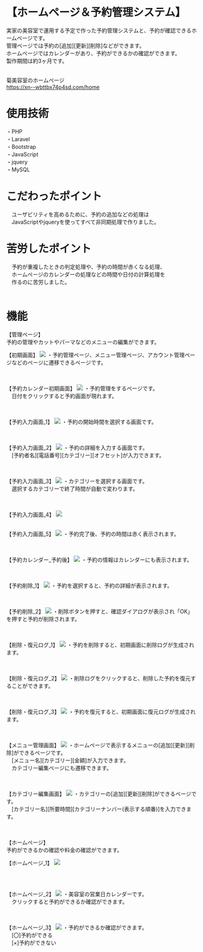 # 【ホームページ＆予約管理システム】
実家の美容室で運用する予定で作った予約管理システムと、予約が確認できるホームページです。<br>
管理ページでは予約の[追加][更新][削除]などができます。<br>
ホームページではカレンダーがあり、予約ができるかの確認ができます。<br>
製作期間は約3ヶ月です。<br>
<br>

菊美容室のホームページ<br>
https://xn--wbttbx74p4sd.com/home <br>

# 使用技術
・PHP <br>
・Laravel <br>
・Bootstrap<br>
・JavaScript<br>
・jquery<br>
・MySQL<br>

# こだわったポイント
　ユーザビリティを高めるために、予約の追加などの処理は<br>
　JavaScriptやjqueryを使ってすべて非同期処理で作りました。<br>

# 苦労したポイント
　予約が重複したときの判定処理や、予約の時間が赤くなる処理、<br>
　ホームページのカレンダーの処理などの時間や日付の計算処理を<br>
　作るのに苦労しました。<br>
　

# 機能
【管理ページ】 <br>
予約の管理やカットやパーマなどのメニューの編集ができます。


【初期画面】
![](images/initial_page.png "")
・予約管理ページ、メニュー管理ページ、アカウント管理ページなどのページに遷移できるページです。<br>
<br>
<br>

【予約カレンダー初期画面】
![](images/calendar_initial_page.png "")
・予約管理をするページです。<br>
　日付をクリックすると予約画面が現れます。<br>
<br>
<br>

【予約入力画面_1】
![](images/calendar_reservation_page1.png "")
・予約の開始時間を選択する画面です。<br>
<br>
<br>

【予約入力画面_2】
![](images/calendar_reservation_page2.png "")
・予約の詳細を入力する画面です。<br>
　[予約者名][電話番号][カテゴリー][オフセット]が入力できます。<br>
<br>
<br>

【予約入力画面_3】
![](images/calendar_reservation_page3.png "")
・カテゴリーを選択する画面です。<br>
　選択するカテゴリーで終了時間が自動で変わります。<br>
<br>
<br>

【予約入力画面_4】
![](images/calendar_reservation_page4.png "")
<br>
<br>

【予約入力画面_5】
![](images/calendar_reservation_page5.png "")
・予約完了後、予約の時間は赤く表示されます。<br>
<br>
<br>

【予約カレンダー_予約後】
![](images/calendar_initial_page2.png "")
・予約の情報はカレンダーにも表示されます。<br>
<br>
<br>

【予約削除_1】
![](images/calendar_reservation_page_delete1.png "")
・予約を選択すると、予約の詳細が表示されます。<br>
<br>
<br>

【予約削除_2】
![](images/calendar_reservation_page_delete2.png "")
・削除ボタンを押すと、確認ダイアログが表示され「OK」を押すと予約が削除されます。<br>
<br>
<br>

【削除・復元ログ_1】
![](images/initial_page_log1.png "")
・予約を削除すると、初期画面に削除ログが生成されます。<br>
<br>
<br>

【削除・復元ログ_2】
![](images/calendar_reservation_page_restore1.png "")
・削除ログをクリックすると、削除した予約を復元することができます。<br>
<br>
<br>

【削除・復元ログ_3】
![](images/initial_page_log2.png "")
・予約を復元すると、初期画面に復元ログが生成されます。<br>
<br>
<br>


【メニュー管理画面】
![](images/menu_page.png "")
・ホームページで表示するメニューの[追加][更新][削除]ができるページです。<br>
　[メニュー名][カテゴリー][金額]が入力できます。<br>
　カテゴリー編集ページにも遷移できます。<br>
<br>
<br>

【カテゴリー編集画面】
![](images/category_page.png "")
・カテゴリーの[追加][更新][削除]ができるページです。<br>
　[カテゴリー名][所要時間][カテゴリーナンバー(表示する順番)]を入力できます。<br>
<br>
<br>

【ホームページ】 <br>
予約ができるかの確認や料金の確認ができます。
<br>

【ホームページ_1】 
![](images/home_page1.png "")

<br>
<br>

【ホームページ_2】 
![](images/home_page2.png "")
・美容室の営業日カレンダーです。<br>
　クリックすると予約ができるか確認ができます。<br>
<br>
<br>

【ホームページ_3】 
![](images/home_page3.png "")
・予約ができるか確認ができます。<br>
　[〇]予約ができる<br>
　[×]予約ができない<br>
<br>
<br>

